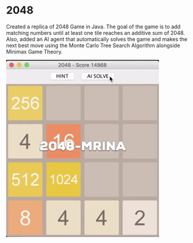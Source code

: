 # 2048

Created a replica of 2048 Game in Java. The goal of the game is to add matching numbers until at least one tile reaches an additive sum of 2048. Also, added an AI agent that automatically solves the game and makes the next best move using the Monte Carlo Tree Search Algorithm alongside Minimax Game Theory. 

<img src ="https://github.com/mrina24/2048/blob/master/src/assets/2048.gif"/>
